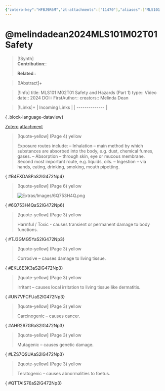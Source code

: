 ```yaml
---
{"zotero-key":"HFBJ9R6M","zt-attachments":["11470"],"aliases":["MLS101 M02T01 Safety and Hazards (Part 1)"],"keywords":["✅"],"FirstAuthor":"[[ Melinda Dean]]","tags":["source/video","Uni/MLS101"],"dg-publish":true,"permalink":"/sources/video/melindadean2024-mls-101-m02-t01-safety/","dgPassFrontmatter":true}
---
```


# @melindadean2024MLS101M02T01Safety

>[!Synth]  
>**Contribution**::  
>  
>**Related**:: 
>  

> [!Abstract]+
> 

> [!Info]
> title: MLS101 M02T01 Safety and Hazards (Part 1)
> type:: Video 
> date:: 2024
> DOI:: 
> FirstAuthor:: 
> creators:: Melinda Dean

> [!Links]+
>  | Incoming Links |
> | -------------- |
> 
{ .block-language-dataview}


[Zotero](zotero://select/library/items/HFBJ9R6M) [attachment](<file:///Users/nathanmaxwell/Zotero/storage/S2IG472N/Melinda%20Dean%20-%202024%20-%20MLS101%20M02T01%20Safety%20and%20Hazards%20(Part%201).pdf>)

> [!quote-yellow] (Page 4) yellow
> 
> Exposure routes include: – Inhalation – main method by which substances are absorbed into the body, e.g. dust, chemical fumes, gases. – Absorption – through skin, eye or mucous membrane. Second most important route, e.g. liquids, oils. – Ingestion – via hands, eating, drinking, smoking, mouth pipetting.
>
{ #B4FXDA8PaS2IG472Np4}


> [!quote-yellow] (Page 6) yellow
> 
> ![Extras/Images/6Q753H4Q.png](/img/user/Extras/Images/6Q753H4Q.png)
>
{ #6Q753H4QaS2IG472Np6}


> [!quote-yellow] (Page 3) yellow
> 
> Harmful / Toxic - causes transient or permanent damage to body functions.
>
{ #TJ3GMG5YaS2IG472Np3}


> [!quote-yellow] (Page 3) yellow
> 
> Corrosive – causes damage to living tissue.
>
{ #EKL8E3K3aS2IG472Np3}


> [!quote-yellow] (Page 3) yellow
> 
> Irritant – causes local irritation to living tissue like dermatitis.
>
{ #UN7VFCFUaS2IG472Np3}


> [!quote-yellow] (Page 3) yellow
> 
> Carcinogenic – causes cancer.
>
{ #AHR297GRaS2IG472Np3}


> [!quote-yellow] (Page 3) yellow
> 
> Mutagenic – causes genetic damage.
>
{ #LZS7QSUAaS2IG472Np3}


> [!quote-yellow] (Page 3) yellow
> 
> Teratogenic – causes abnormalities to foetus.
>
{ #QTTAIS76aS2IG472Np3}

